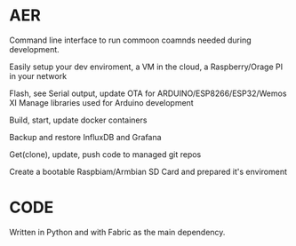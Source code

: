 # AER
Command line interface to run commoon coamnds needed during development.

Easily setup your dev enviroment, a VM in the cloud, a Raspberry/Orage PI in your network

Flash, see Serial output, update OTA for ARDUINO/ESP8266/ESP32/Wemos XI
Manage libraries used for Arduino development

Build, start, update docker containers

Backup and restore InfluxDB and Grafana

Get(clone), update, push code to managed git repos

Create a bootable Raspbiam/Armbian SD Card and prepared it's enviroment

# CODE

Written in Python and with Fabric as the main dependency.